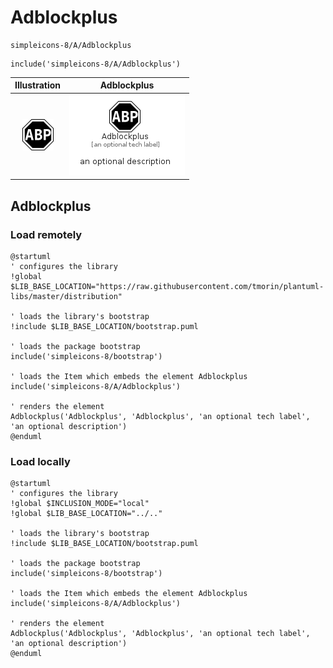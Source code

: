 # Adblockplus


```text
simpleicons-8/A/Adblockplus
```

```text
include('simpleicons-8/A/Adblockplus')
```



| Illustration | Adblockplus |
| :---: | :---: |
| ![illustration for Illustration](../../simpleicons-8/A/Adblockplus.png) | ![illustration for Adblockplus](../../simpleicons-8/A/Adblockplus.Local.png) |




## Adblockplus

### Load remotely
```plantuml
@startuml
' configures the library
!global $LIB_BASE_LOCATION="https://raw.githubusercontent.com/tmorin/plantuml-libs/master/distribution"

' loads the library's bootstrap
!include $LIB_BASE_LOCATION/bootstrap.puml

' loads the package bootstrap
include('simpleicons-8/bootstrap')

' loads the Item which embeds the element Adblockplus
include('simpleicons-8/A/Adblockplus')

' renders the element
Adblockplus('Adblockplus', 'Adblockplus', 'an optional tech label', 'an optional description')
@enduml
```

### Load locally
```plantuml
@startuml
' configures the library
!global $INCLUSION_MODE="local"
!global $LIB_BASE_LOCATION="../.."

' loads the library's bootstrap
!include $LIB_BASE_LOCATION/bootstrap.puml

' loads the package bootstrap
include('simpleicons-8/bootstrap')

' loads the Item which embeds the element Adblockplus
include('simpleicons-8/A/Adblockplus')

' renders the element
Adblockplus('Adblockplus', 'Adblockplus', 'an optional tech label', 'an optional description')
@enduml
```

